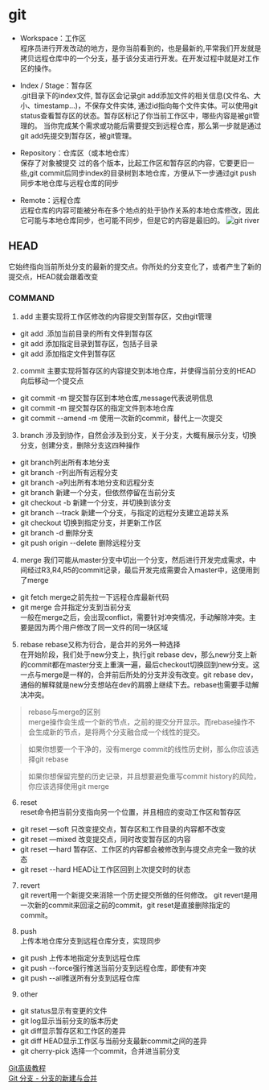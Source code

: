 # git

* Workspace：工作区  
程序员进行开发改动的地方，是你当前看到的，也是最新的,平常我们开发就是拷贝远程仓库中的一个分支，基于该分支进行开发。在开发过程中就是对工作区的操作。

* Index / Stage：暂存区  
.git目录下的index文件, 暂存区会记录git add添加文件的相关信息(文件名、大小、timestamp...)，不保存文件实体, 通过id指向每个文件实体。可以使用git status查看暂存区的状态。暂存区标记了你当前工作区中，哪些内容是被git管理的。
当你完成某个需求或功能后需要提交到远程仓库，那么第一步就是通过git add先提交到暂存区，被git管理。

* Repository：仓库区（或本地仓库）  
保存了对象被提交 过的各个版本，比起工作区和暂存区的内容，它要更旧一些,git commit后同步index的目录树到本地仓库，方便从下一步通过git push同步本地仓库与远程仓库的同步

* Remote：远程仓库  
远程仓库的内容可能被分布在多个地点的处于协作关系的本地仓库修改，因此它可能与本地仓库同步，也可能不同步，但是它的内容是最旧的。
![git river](https://github.com/micolore/blogs/blob/master/common/img/git-river.png)


## HEAD
它始终指向当前所处分支的最新的提交点。你所处的分支变化了，或者产生了新的提交点，HEAD就会跟着改变

### COMMAND
1. add 
主要实现将工作区修改的内容提交到暂存区，交由git管理   
* git add .添加当前目录的所有文件到暂存区  
* git add 添加指定目录到暂存区，包括子目录  
* git add 添加指定文件到暂存区  

2. commit 
主要实现将暂存区的内容提交到本地仓库，并使得当前分支的HEAD向后移动一个提交点     
* git commit -m 提交暂存区到本地仓库,message代表说明信息
* git commit -m 提交暂存区的指定文件到本地仓库
* git commit --amend -m 使用一次新的commit，替代上一次提交

3. branch
涉及到协作，自然会涉及到分支，关于分支，大概有展示分支，切换分支，创建分支，删除分支这四种操作
* git branch列出所有本地分支
* git branch -r列出所有远程分支
* git branch -a列出所有本地分支和远程分支
* git branch 新建一个分支，但依然停留在当前分支
* git checkout -b 新建一个分支，并切换到该分支
* git branch --track 新建一个分支，与指定的远程分支建立追踪关系
* git checkout 切换到指定分支，并更新工作区
* git branch -d 删除分支
* git push origin --delete 删除远程分支

4. merge 
我们可能从master分支中切出一个分支，然后进行开发完成需求，中间经过R3,R4,R5的commit记录，最后开发完成需要合入master中，这便用到了merge
* git fetch merge之前先拉一下远程仓库最新代码
* git merge 合并指定分支到当前分支   
一般在merge之后，会出现conflict，需要针对冲突情况，手动解除冲突。主要是因为两个用户修改了同一文件的同一块区域

5. rebase
rebase又称为衍合，是合并的另外一种选择   
在开始阶段，我们处于new分支上，执行git rebase dev，那么new分支上新的commit都在master分支上重演一遍，最后checkout切换回到new分支。这一点与merge是一样的，合并前后所处的分支并没有改变。git rebase dev，通俗的解释就是new分支想站在dev的肩膀上继续下去。rebase也需要手动解决冲突。
> rebase与merge的区别  
>merge操作会生成一个新的节点，之前的提交分开显示。而rebase操作不会生成新的节点，是将两个分支融合成一个线性的提交。

>如果你想要一个干净的，没有merge commit的线性历史树，那么你应该选择git rebase

>如果你想保留完整的历史记录，并且想要避免重写commit history的风险，你应该选择使用git merge  

6. reset  
reset命令把当前分支指向另一个位置，并且相应的变动工作区和暂存区  
* git reset —soft 只改变提交点，暂存区和工作目录的内容都不改变
* git reset —mixed 改变提交点，同时改变暂存区的内容
* git reset —hard 暂存区、工作区的内容都会被修改到与提交点完全一致的状态
* git reset --hard HEAD让工作区回到上次提交时的状态

7. revert  
git revert用一个新提交来消除一个历史提交所做的任何修改。 
git revert是用一次新的commit来回滚之前的commit，git reset是直接删除指定的commit。 

8. push  
上传本地仓库分支到远程仓库分支，实现同步  
* git push 上传本地指定分支到远程仓库
* git push --force强行推送当前分支到远程仓库，即使有冲突
* git push --all推送所有分支到远程仓库
 
9. other  
* git status显示有变更的文件
* git log显示当前分支的版本历史
* git diff显示暂存区和工作区的差异
* git diff HEAD显示工作区与当前分支最新commit之间的差异
* git cherry-pick 选择一个commit，合并进当前分支

[Git高级教程](https://www.jianshu.com/p/15b8e6b7e3d7)  
[Git 分支 - 分支的新建与合并](https://git-scm.com/book/zh/v1/Git-%E5%88%86%E6%94%AF-%E5%88%86%E6%94%AF%E7%9A%84%E6%96%B0%E5%BB%BA%E4%B8%8E%E5%90%88%E5%B9%B6)  






